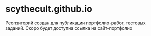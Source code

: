 # scythecult.github.io
Реопзиторий создан для публикации портфолио-работ, тестовых заданий.
Скоро будет доступна ссылка на сайт-портфолио
